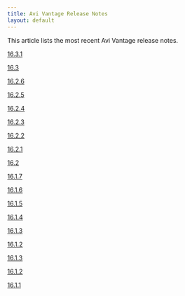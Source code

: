 ```yaml
---
title: Avi Vantage Release Notes
layout: default
---
```

This article lists the most recent Avi Vantage release notes.

<a href="/docs/16.3/avi-vantage-16-3-1-release-notes/">16.3.1</a>

<a href="/docs/16.3/avi-vantage-16-3-release-notes/">16.3</a>

<a href="/docs/16.3/avi-vantage-16-2-6-release-notes/">16.2.6</a>

<a href="/docs/16.3/avi-vantage-16-2-5-release-notes/">16.2.5</a>

<a href="/docs/16.3/avi-vantage-16-2-4-release-notes/">16.2.4</a>

<a href="/docs/16.3/avi-vantage-16-2-3-release-notes/">16.2.3</a>

<a href="/docs/16.3/avi-vantage-16-2-2-release-notes/">16.2.2</a>

<a href="/docs/16.3/avi-vantage-16-2-1-release-notes/">16.2.1</a>

<a href="/docs/16.3/avi-vantage-16-2-release-notes/">16.2</a>

<a href="/docs/16.3/avi-vantage-16-1-7-release-notes/">16.1.7</a>

<a href="/docs/16.3/avi-vantage-16-1-6-release-notes/">16.1.6</a>

<a href="/docs/16.3/avi-vantage-16-1-5-release-notes/">16.1.5</a>

<a href="/docs/16.3/avi-vantage-16-1-4-release-notes/">16.1.4</a>

<a href="/docs/16.3/avi-vantage-16-1-3-release-notes/">16.1.3</a>

<a href="/docs/16.3/avi-vantage-16-1-2-release-notes/">16.1.2</a>

<a href="/docs/16.3/avi-vantage-16-1-3-release-notes/">16.1.3</a>

<a href="/docs/16.3/avi-vantage-16-1-2-release-notes/">16.1.2</a>

<a href="/docs/16.3/avi-vantage-16-1-6-release-notes/">16.1.1</a>
